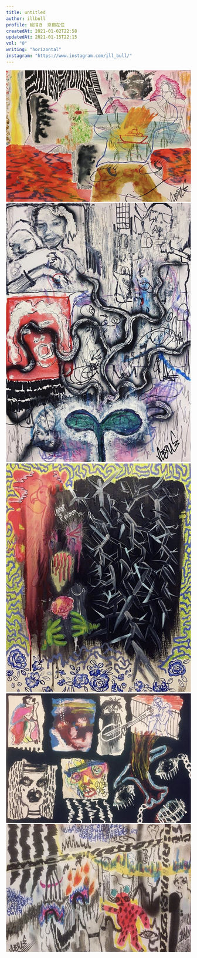 ```yaml
---
title: untitled
author: illbull
profile: 絵描き　京都在住
createdAt: 2021-01-02T22:58
updatedAt: 2021-01-15T22:15
vol: "0"
writing: "horizontal"
instagram: "https://www.instagram.com/ill_bull/"
---
```


![](../../artworks/illbull/illbull-01.jpg)
![](../../artworks/illbull/illbull-02.jpg)
![](../../artworks/illbull/illbull-03.jpg)
![](../../artworks/illbull/illbull-04.jpg)
![](../../artworks/illbull/illbull-05.jpg)
